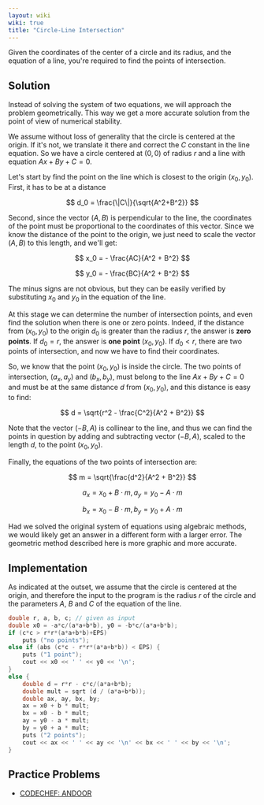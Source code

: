 ```yaml
---
layout: wiki
wiki: true
title: "Circle-Line Intersection"
---
```



Given the coordinates of the center of a circle and its radius, and the equation of a line, you're required to find the points of intersection.

## Solution

Instead of solving the system of two equations, we will approach the problem geometrically. This way we get a more accurate solution from the point of view of numerical stability.

We assume without loss of generality that the circle is centered at the origin. If it's not, we translate it there and correct the $C$ constant in the line equation. So we have a circle centered at $(0,0)$ of radius $r$ and a line with equation $Ax+By+C=0$.

Let's start by find the point on the line which is closest to the origin $(x_0, y_0)$. First, it has to be at a distance


$$ d_0 = \frac{\|C\|}{\sqrt{A^2+B^2}} $$


Second, since the vector $(A, B)$ is perpendicular to the line, the coordinates of the point must be proportional to the coordinates of this vector. Since we know the distance of the point to the origin, we just need to scale the vector $(A, B)$ to this length, and we'll get:


$$ x_0 = - \frac{AC}{A^2 + B^2} $$

$$ y_0 = - \frac{BC}{A^2 + B^2} $$

The minus signs are not obvious, but they can be easily verified by substituting $x_0$ and $y_0$ in the equation of the line.

At this stage we can determine the number of intersection points, and even find the solution when there is one or zero points. Indeed, if the distance from $(x_0, y_0)$ to the origin $d_0$ is greater than the radius $r$, the answer is **zero points**. If $d_0=r$, the answer is **one point** $(x_0, y_0)$. If $d_0<r$, there are two points of intersection, and now we have to find their coordinates.

So, we know that the point $(x_0, y_0)$ is inside the circle. The two points of intersection, $(a_x, a_y)$ and $(b_x, b_y)$, must belong to the line $Ax+By+C=0$ and must be at the same distance $d$ from $(x_0, y_0)$, and this distance is easy to find:


$$ d = \sqrt{r^2 - \frac{C^2}{A^2 + B^2}} $$


Note that the vector $(-B, A)$ is collinear to the line, and thus we can find the points in question by adding and subtracting  vector $(-B,A)$, scaled to the length $d$, to the point $(x_0, y_0)$. 

Finally, the equations of the two points of intersection are:


$$ m = \sqrt{\frac{d^2}{A^2 + B^2}} $$

$$ a_x = x_0 + B \cdot m, a_y = y_0 - A \cdot m $$

$$ b_x = x_0 - B \cdot m, b_y = y_0 + A \cdot m $$


Had we solved the original system of equations using algebraic methods, we would likely get an answer in a different form with a larger error. The geometric method described here is more graphic and more accurate.

## Implementation

As indicated at the outset, we assume that the circle is centered at the origin, and therefore the input to the program is the radius $r$ of the circle and the parameters $A$, $B$ and $C$ of the equation of the line.

```cpp
double r, a, b, c; // given as input
double x0 = -a*c/(a*a+b*b), y0 = -b*c/(a*a+b*b);
if (c*c > r*r*(a*a+b*b)+EPS)
    puts ("no points");
else if (abs (c*c - r*r*(a*a+b*b)) < EPS) {
    puts ("1 point");
    cout << x0 << ' ' << y0 << '\n';
}
else {
    double d = r*r - c*c/(a*a+b*b);
    double mult = sqrt (d / (a*a+b*b));
    double ax, ay, bx, by;
    ax = x0 + b * mult;
    bx = x0 - b * mult;
    ay = y0 - a * mult;
    by = y0 + a * mult;
    puts ("2 points");
    cout << ax << ' ' << ay << '\n' << bx << ' ' << by << '\n';
}
```

## Practice Problems

- [CODECHEF: ANDOOR](https://www.codechef.com/problems/ANDOOR)

